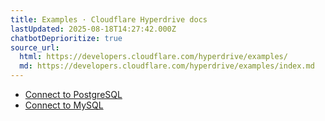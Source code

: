 ```yaml
---
title: Examples · Cloudflare Hyperdrive docs
lastUpdated: 2025-08-18T14:27:42.000Z
chatbotDeprioritize: true
source_url:
  html: https://developers.cloudflare.com/hyperdrive/examples/
  md: https://developers.cloudflare.com/hyperdrive/examples/index.md
---
```


* [Connect to PostgreSQL](https://developers.cloudflare.com/hyperdrive/examples/connect-to-postgres/)
* [Connect to MySQL](https://developers.cloudflare.com/hyperdrive/examples/connect-to-mysql/)
